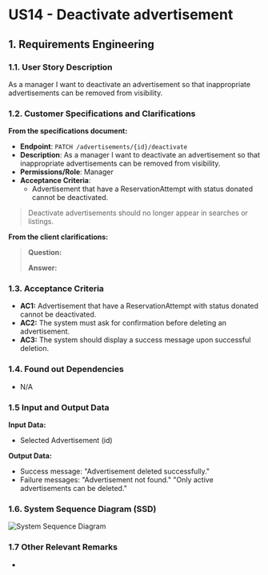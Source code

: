 # US14 - Deactivate advertisement

## 1. Requirements Engineering

### 1.1. User Story Description

As a manager I want to deactivate an advertisement so that inappropriate advertisements can be removed from visibility.

### 1.2. Customer Specifications and Clarifications

**From the specifications document:**

- **Endpoint**: `PATCH /advertisements/{id}/deactivate`
- **Description**: As a manager I want to deactivate an advertisement so that inappropriate advertisements can be removed from visibility.
- **Permissions/Role**: Manager
- **Acceptance Criteria**:
  - Advertisement that have a ReservationAttempt with status donated cannot be deactivated.
> Deactivate advertisements should no longer appear in searches or listings.

**From the client clarifications:**

> **Question:**
>
> **Answer:**

### 1.3. Acceptance Criteria

* **AC1:** Advertisement that have a ReservationAttempt with status donated cannot be deactivated.
* **AC2:** The system must ask for confirmation before deleting an advertisement.
* **AC3:** The system should display a success message upon successful deletion.

### 1.4. Found out Dependencies

* N/A

### 1.5 Input and Output Data

**Input Data:**

* Selected Advertisement (id)

**Output Data:**

* Success message: "Advertisement deleted successfully."
* Failure messages:
  "Advertisement not found."
  "Only active advertisements can be deleted."

### 1.6. System Sequence Diagram (SSD)

![System Sequence Diagram](US006-SSD.svg)

### 1.7 Other Relevant Remarks

* 